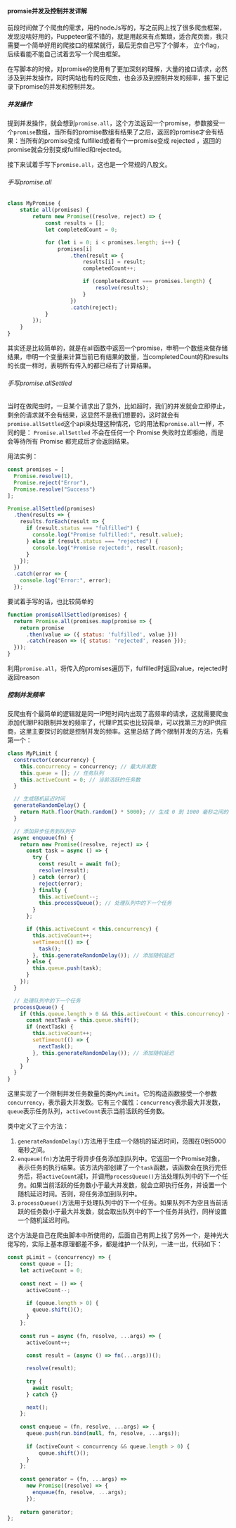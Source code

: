 #### promsie并发及控制并发详解

前段时间做了个爬虫的需求，用的nodeJs写的，写之前网上找了很多爬虫框架，发现没啥好用的，Puppeteer蛮不错的，就是用起来有点繁琐，适合爬页面，我只需要一个简单好用的爬接口的框架就行，最后无奈自己写了个脚本， 立个flag，后续看能不能自己试着去写一个爬虫框架。

在写脚本的时候，对promise的使用有了更加深刻的理解，大量的接口请求，必然涉及到并发操作，同时网站也有的反爬虫，也会涉及到控制并发的频率，接下里记录下promise的并发和控制并发。

##### 并发操作

提到并发操作，就会想到`promise.all`，这个方法返回一个promise，参数接受一个`promise`数组，当所有的promise数组有结果了之后，返回的promise才会有结果：当所有的promise变成 fulfilled或者有个一promise变成 rejected ，返回的promise就会分别变成fulfilled和rejected。

接下来试着手写下`promise.all`，这也是一个常规的八股文。

###### 手写promise.all

```JavaScript
class MyPromise {
    static all(promises) {
        return new Promise((resolve, reject) => {
            const results = [];
            let completedCount = 0;

            for (let i = 0; i < promises.length; i++) {
                promises[i]
                    .then(result => {
                        results[i] = result;
                        completedCount++;

                        if (completedCount === promises.length) {
                            resolve(results);
                        }
                    })
                    .catch(reject);
            }
        });
    }
}
```

其实还是比较简单的，就是在all函数中返回一个promise，申明一个数组来做存储结果，申明一个变量来计算当前已有结果的数量，当completedCount的和results的长度一样时，表明所有传入的都已经有了计算结果。

###### 手写promise.allSettled

当时在做爬虫时，一旦某个请求出了意外，比如超时，我们的并发就会立即停止，剩余的请求就不会有结果，这显然不是我们想要的，这时就会有`promise.allSettled`这个api来处理这种情况，它的用法和`promise.all`一样，不同的是： `Promise.allSettled` 不会在任何一个 Promise 失败时立即拒绝，而是会等待所有 Promise 都完成后才会返回结果。 

用法实例：

```JavaScript
const promises = [
  Promise.resolve(1),
  Promise.reject("Error"),
  Promise.resolve("Success")
];

Promise.allSettled(promises)
  .then(results => {
    results.forEach(result => {
      if (result.status === "fulfilled") {
        console.log("Promise fulfilled:", result.value);
      } else if (result.status === "rejected") {
        console.log("Promise rejected:", result.reason);
      }
    });
  })
  .catch(error => {
    console.log("Error:", error);
  });
```

要试着手写的话，也比较简单的

```JavaScript
function promiseAllSettled(promises) {
  return Promise.all(promises.map(promise => {
    return promise
      .then(value => ({ status: 'fulfilled', value }))
      .catch(reason => ({ status: 'rejected', reason }));
  }));
}
```

利用`promise.all`，将传入的promises遍历下，fulfilled时返回value，rejected时返回reason

##### 控制并发频率

反爬虫有个最简单的逻辑就是同一IP短时间内出现了高频率的请求，这就需要爬虫添加代理IP和限制并发的频率了，代理IP其实也比较简单，可以找第三方的IP供应商，这里主要探讨的就是控制并发的频率。这里总结了两个限制并发的方法，先看第一个：

```javascript
class MyPLimit {
  constructor(concurrency) {
    this.concurrency = concurrency; // 最大并发数
    this.queue = []; // 任务队列
    this.activeCount = 0; // 当前活跃的任务数
  }

  // 生成随机延迟时间
  generateRandomDelay() {
    return Math.floor(Math.random() * 5000); // 生成 0 到 1000 毫秒之间的随机延迟
  }

  // 添加异步任务到队列中
  async enqueue(fn) {
    return new Promise((resolve, reject) => {
      const task = async () => {
        try {
          const result = await fn();
          resolve(result);
        } catch (error) {
          reject(error);
        } finally {
          this.activeCount--;
          this.processQueue(); // 处理队列中的下一个任务
        }
      };

      if (this.activeCount < this.concurrency) {
        this.activeCount++;
        setTimeout(() => {
          task();
        }, this.generateRandomDelay()); // 添加随机延迟
      } else {
        this.queue.push(task);
      }
    });
  }

  // 处理队列中的下一个任务
  processQueue() {
    if (this.queue.length > 0 && this.activeCount < this.concurrency) {
      const nextTask = this.queue.shift();
      if (nextTask) {
        this.activeCount++;
        setTimeout(() => {
          nextTask();
        }, this.generateRandomDelay()); // 添加随机延迟
      }
    }
  }
}
```

这里实现了一个限制并发任务数量的类`MyPLimit`。它的构造函数接受一个参数`concurrency`，表示最大并发数。它有三个属性：`concurrency`表示最大并发数，`queue`表示任务队列，`activeCount`表示当前活跃的任务数。

类中定义了三个方法：

1. `generateRandomDelay()`方法用于生成一个随机的延迟时间，范围在0到5000毫秒之间。
2. `enqueue(fn)`方法用于将异步任务添加到队列中。它返回一个Promise对象，表示任务的执行结果。该方法内部创建了一个`task`函数，该函数会在执行完任务后，将`activeCount`减1，并调用`processQueue()`方法处理队列中的下一个任务。如果当前活跃的任务数小于最大并发数，就会立即执行任务，并设置一个随机延迟时间。否则，将任务添加到队列中。
3. `processQueue()`方法用于处理队列中的下一个任务。如果队列不为空且当前活跃的任务数小于最大并发数，就会取出队列中的下一个任务并执行，同样设置一个随机延迟时间。

这个方法是自己在爬虫脚本中所使用的，后面自己有网上找了另外一个，是神光大佬写的，实际上基本原理都差不多，都是维护一个队列，一进一出，代码如下：

```javascript
const pLimit = (concurrency) => {  
    const queue = [];
    let activeCount = 0;
  
    const next = () => {
      activeCount--;
  
      if (queue.length > 0) {
        queue.shift()();
      }
    };
  
    const run = async (fn, resolve, ...args) => {
      activeCount++;
  
      const result = (async () => fn(...args))();

      resolve(result);
  
      try {
        await result;
      } catch {}

      next();
    };
  
    const enqueue = (fn, resolve, ...args) => {
      queue.push(run.bind(null, fn, resolve, ...args));
  
      if (activeCount < concurrency && queue.length > 0) {
          queue.shift()();
      }
    };
  
    const generator = (fn, ...args) =>
      new Promise((resolve) => {
        enqueue(fn, resolve, ...args);
      });
  
    return generator;
};
```

